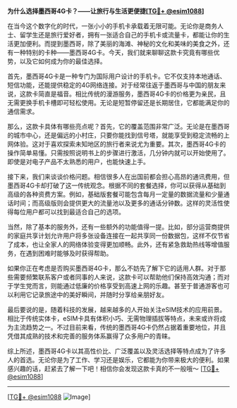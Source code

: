 **为什么选择墨西哥4G卡？——让旅行与生活更便捷[[TG💪+ @esim1088](https://t.me/s/esim1088)]**

在当今这个数字化的时代，一张小小的手机卡承载着无限可能。无论你是商务人士、留学生还是旅行爱好者，拥有一张适合自己的手机卡或流量卡，都能让你的生活更加便利。而提到墨西哥，除了美丽的海滩、神秘的文化和美味的美食之外，还有一种特别的卡种——墨西哥4G卡。今天，我们就来聊聊这款卡究竟有哪些优势，以及它如何成为你的最佳选择。

首先，墨西哥4G卡是一种专门为国际用户设计的手机卡。它不仅支持本地通话、短信功能，还能提供稳定的4G网络连接。对于经常往返于墨西哥与中国的朋友来说，这款卡简直是福音。相比传统的漫游服务，墨西哥4G卡的价格更为亲民，且无需更换手机卡槽即可轻松使用。无论是短暂停留还是长期居住，它都能满足你的通信需求。

那么，这款卡具体有哪些亮点呢？首先，它的覆盖范围非常广泛。无论是在墨西哥的城市中心，还是偏远的小村庄，只要你能找到信号塔，就能享受到稳定流畅的上网体验。这对于喜欢探索未知地区的旅行者来说尤为重要。其次，墨西哥4G卡的操作简单易懂。只需按照说明书上的步骤进行激活，几分钟内就可以开始使用了。即使是对电子产品不太熟悉的用户，也能快速上手。

接下来，我们来谈谈价格问题。相信很多人在出国前都会担心高昂的通讯费用，但墨西哥4G卡却打破了这一传统观念。根据不同的套餐选择，你可以获得从基础到高级的各种资费方案。例如，基础版套餐可能包含每月一定量的数据流量和少量通话时间；而高级版则会提供更大的流量池以及更多的通话分钟数。这样的灵活性使得每位用户都可以找到最适合自己的选项。

当然，除了基本的服务外，还有一些额外的功能值得一提。比如，部分运营商提供的家庭共享计划允许用户将多张设备连接在一起共享同一份数据包，这样不仅节省了成本，也让全家人的网络体验变得更加顺畅。此外，还有紧急救助热线等增值服务，在遇到困难时能够及时获得帮助。

如果你正在考虑是否购买墨西哥4G卡，那么不妨先了解下它的适用人群。对于那些需要频繁联系客户或者同事的人来说，这款卡可以帮助他们保持高效沟通；而对于学生党而言，则能通过低廉的价格享受到高速上网的乐趣。甚至于普通游客也可以利用它记录旅途中的美好瞬间，并随时分享给亲朋好友。

最后要说的是，随着科技的发展，越来越多的人开始关注eSIM技术的应用前景。相比于传统实体卡，eSIM卡具有体积小巧、无需物理插拔等特点，未来或许将成为主流趋势之一。不过目前来看，传统的墨西哥4G卡仍然占据着重要地位，并且凭借其成熟的技术和完善的服务体系赢得了众多用户的青睐。

综上所述，墨西哥4G卡以其高性价比、广泛覆盖以及灵活选择等特点成为了许多人的首选。无论你是为了工作、学习还是娱乐，它都能为你带来极大的便利。如果感兴趣的话，赶紧去了解一下吧！相信你会发现这款卡真的不一般哦～ [[TG💪+ @esim1088](https://t.me/s/esim1088)] 

---

[[TG💪+ @esim1088](https://t.me/s/esim1088) ![Image](https://i.postimg.cc/4NQfJmqS/Snipaste-2025-05-13-00-14-12.png)]
